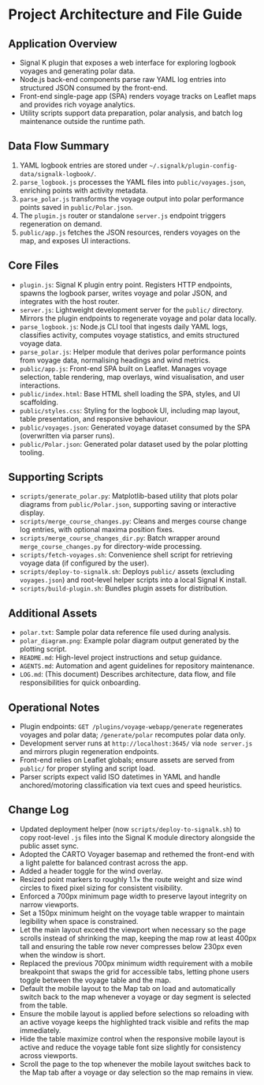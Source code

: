 # Project Architecture and File Guide

## Application Overview
- Signal K plugin that exposes a web interface for exploring logbook voyages and generating polar data.
- Node.js back-end components parse raw YAML log entries into structured JSON consumed by the front-end.
- Front-end single-page app (SPA) renders voyage tracks on Leaflet maps and provides rich voyage analytics.
- Utility scripts support data preparation, polar analysis, and batch log maintenance outside the runtime path.

## Data Flow Summary
1. YAML logbook entries are stored under `~/.signalk/plugin-config-data/signalk-logbook/`.
2. `parse_logbook.js` processes the YAML files into `public/voyages.json`, enriching points with activity metadata.
3. `parse_polar.js` transforms the voyage output into polar performance points saved in `public/Polar.json`.
4. The `plugin.js` router or standalone `server.js` endpoint triggers regeneration on demand.
5. `public/app.js` fetches the JSON resources, renders voyages on the map, and exposes UI interactions.

## Core Files
- `plugin.js`: Signal K plugin entry point. Registers HTTP endpoints, spawns the logbook parser, writes voyage and polar JSON, and integrates with the host router.
- `server.js`: Lightweight development server for the `public/` directory. Mirrors the plugin endpoints to regenerate voyage and polar data locally.
- `parse_logbook.js`: Node.js CLI tool that ingests daily YAML logs, classifies activity, computes voyage statistics, and emits structured voyage data.
- `parse_polar.js`: Helper module that derives polar performance points from voyage data, normalising headings and wind metrics.
- `public/app.js`: Front-end SPA built on Leaflet. Manages voyage selection, table rendering, map overlays, wind visualisation, and user interactions.
- `public/index.html`: Base HTML shell loading the SPA, styles, and UI scaffolding.
- `public/styles.css`: Styling for the logbook UI, including map layout, table presentation, and responsive behaviour.
- `public/voyages.json`: Generated voyage dataset consumed by the SPA (overwritten via parser runs).
- `public/Polar.json`: Generated polar dataset used by the polar plotting tooling.

## Supporting Scripts
- `scripts/generate_polar.py`: Matplotlib-based utility that plots polar diagrams from `public/Polar.json`, supporting saving or interactive display.
- `scripts/merge_course_changes.py`: Cleans and merges course change log entries, with optional maxima position fixes.
- `scripts/merge_course_changes_dir.py`: Batch wrapper around `merge_course_changes.py` for directory-wide processing.
- `scripts/fetch-voyages.sh`: Convenience shell script for retrieving voyage data (if configured by the user).
- `scripts/deploy-to-signalk.sh`: Deploys `public/` assets (excluding `voyages.json`) and root-level helper scripts into a local Signal K install.
- `scripts/build-plugin.sh`: Bundles plugin assets for distribution.

## Additional Assets
- `polar.txt`: Sample polar data reference file used during analysis.
- `polar_diagram.png`: Example polar diagram output generated by the plotting script.
- `README.md`: High-level project instructions and setup guidance.
- `AGENTS.md`: Automation and agent guidelines for repository maintenance.
- `LOG.md`: (This document) Describes architecture, data flow, and file responsibilities for quick onboarding.

## Operational Notes
- Plugin endpoints: `GET /plugins/voyage-webapp/generate` regenerates voyages and polar data; `/generate/polar` recomputes polar data only.
- Development server runs at `http://localhost:3645/` via `node server.js` and mirrors plugin regeneration endpoints.
- Front-end relies on Leaflet globals; ensure assets are served from `public/` for proper styling and script load.
- Parser scripts expect valid ISO datetimes in YAML and handle anchored/motoring classification via text cues and speed heuristics.

## Change Log
- Updated deployment helper (now `scripts/deploy-to-signalk.sh`) to copy root-level `.js` files into the Signal K module directory alongside the public asset sync.
- Adopted the CARTO Voyager basemap and rethemed the front-end with a light palette for balanced contrast across the app.
- Added a header toggle for the wind overlay.
- Resized point markers to roughly 1.1× the route weight and size wind circles to fixed pixel sizing for consistent visibility.
- Enforced a 700px minimum page width to preserve layout integrity on narrow viewports.
- Set a 150px minimum height on the voyage table wrapper to maintain legibility when space is constrained.
- Let the main layout exceed the viewport when necessary so the page scrolls instead of shrinking the map, keeping the map row at least 400px tall and ensuring the table row never compresses below 230px even when the window is short.
- Replaced the previous 700px minimum width requirement with a mobile breakpoint that swaps the grid for accessible tabs, letting phone users toggle between the voyage table and the map.
- Default the mobile layout to the Map tab on load and automatically switch back to the map whenever a voyage or day segment is selected from the table.
- Ensure the mobile layout is applied before selections so reloading with an active voyage keeps the highlighted track visible and refits the map immediately.
- Hide the table maximize control when the responsive mobile layout is active and reduce the voyage table font size slightly for consistency across viewports.
- Scroll the page to the top whenever the mobile layout switches back to the Map tab after a voyage or day selection so the map remains in view.
